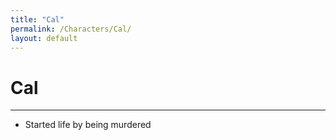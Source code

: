 ```yaml
---
title: "Cal"
permalink: /Characters/Cal/
layout: default
---
```

# Cal
---

- Started life by being murdered 